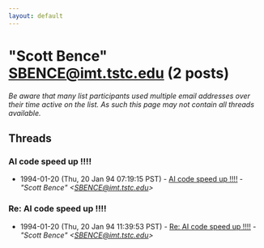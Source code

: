 ```yaml
---
layout: default
---
```


# "Scott Bence" <SBENCE@imt.tstc.edu> (2 posts)

_Be aware that many list participants used multiple email addresses over their time active on the list. As such this page may not contain all threads available._

## Threads

### AI code speed up !!!!
+ 1994-01-20 (Thu, 20 Jan 94 07:19:15 PST) - [AI code speed up !!!!](/archive/1994/01/3a683f332c1b834f2534a51df6e859bd14eba37d813bdfdd67702e3f8a1faa53) - _"Scott Bence" \<SBENCE@imt.tstc.edu\>_

### Re: AI code speed up !!!!
+ 1994-01-20 (Thu, 20 Jan 94 11:39:53 PST) - [Re: AI code speed up !!!!](/archive/1994/01/5fa2feb8f5c9ed238dd4b8e9fbe6a9d00c2c4354207a7e81497563bd77a830e8) - _"Scott Bence" \<SBENCE@imt.tstc.edu\>_

